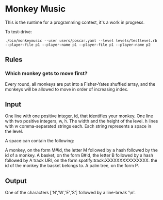 Monkey Music
============

This is the runtime for a programming contest, it's a work in progress.

To test-drive:

    ./bin/monkeymusic --user users/poscar.yaml --level levels/testlevel.rb --player-file p1 --player-name p1 --player-file p1 --player-name p2

Rules
-----

### Which monkey gets to move first?

Every round, all monkeys are put into a Fisher-Yates shuffled array, and
the monkeys will be allowed to move in order of increasing index.

Input
-----

One line with one positive integer, id, that identifies your monkey.
One line with two positive integers, w, h. The width and the 
height of the level.
h lines with w comma-separated strings each. Each string represents a
space in the level.

A space can contain the following:

A monkey, on the form M#id, the letter M followed by a hash followed by the id of a monkey.
A basket, on the form B#id, the letter B followed by a hash followed by
A track URI, on the form spotify:track:XXXXXXXXXXXXXXX.
the id of the monkey the basket belongs to.
A palm tree, on the form P.

Output
------

One of the characters ['N','W','E','S'] followed by a line-break '\n'.
